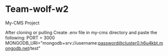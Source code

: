 # Team-wolf-w2
My-CMS Project

After cloning or pulling
Create .env file in my-cms directory and paste the following: 
PORT = 3000
MONGODB_URI="mongodb+srv://username:password@cluster0.h6u4kbt.mongodb.net/test"
